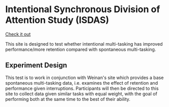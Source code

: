 # Intentional Synchronous Division of Attention Study (ISDAS)

[Check it out](https://isdas.jonathanwilding.com)

This site is designed to test whether intentional multi-tasking has improved performance/more retention compared with spontaneous multi-tasking. 

## Experiment Design

This test is to work in conjunction with Weinan's site which provides a base spontaneous multi-tasking data, i.e. examines the effect of retention and performance given interruptions. Participants will then be directed to this site to collect data given similar tasks with equal weight, with the goal of performing both at the same time to the best of their ability.
